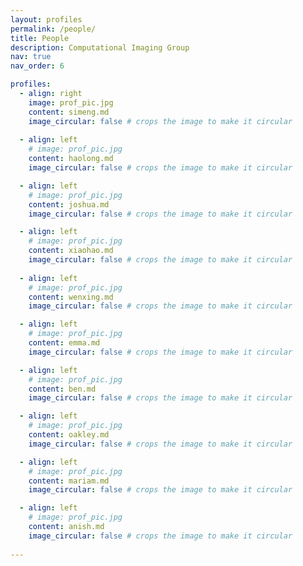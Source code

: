 ```yaml
---
layout: profiles
permalink: /people/
title: People
description: Computational Imaging Group
nav: true
nav_order: 6

profiles:
  - align: right
    image: prof_pic.jpg
    content: simeng.md
    image_circular: false # crops the image to make it circular
    
  - align: left
    # image: prof_pic.jpg
    content: haolong.md
    image_circular: false # crops the image to make it circular

  - align: left
    # image: prof_pic.jpg
    content: joshua.md
    image_circular: false # crops the image to make it circular

  - align: left
    # image: prof_pic.jpg
    content: xiaohao.md
    image_circular: false # crops the image to make it circular
    
  - align: left
    # image: prof_pic.jpg
    content: wenxing.md
    image_circular: false # crops the image to make it circular

  - align: left
    # image: prof_pic.jpg
    content: emma.md
    image_circular: false # crops the image to make it circular

  - align: left
    # image: prof_pic.jpg
    content: ben.md
    image_circular: false # crops the image to make it circular

  - align: left
    # image: prof_pic.jpg
    content: oakley.md
    image_circular: false # crops the image to make it circular

  - align: left
    # image: prof_pic.jpg
    content: mariam.md
    image_circular: false # crops the image to make it circular

  - align: left
    # image: prof_pic.jpg
    content: anish.md
    image_circular: false # crops the image to make it circular
    
---
```



